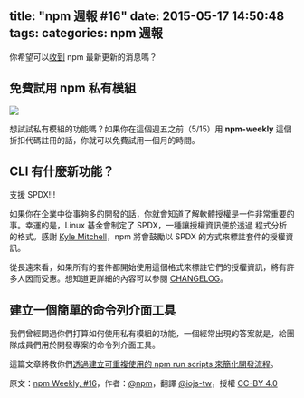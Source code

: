 title: "npm 週報 #16"
date: 2015-05-17 14:50:48
tags:
categories: npm 週報
---


你希望可以[收到](https://www.npmjs.com/npm-weekly) npm 最新更新的消息嗎？

## 免費試用 npm 私有模組

![](http://40.media.tumblr.com/2fe2baaaab93c0c63d8908bfe9ddb9a9/tumblr_inline_no9h6xBVWn1t68bpr_540.png)

想試試私有模組的功能嗎？如果你在這個週五之前（5/15）用 **npm-weekly** 這個折扣代碼註冊的話，你就可以免費試用一個月的時間。

## CLI 有什麼新功能？

支援 SPDX!!!

如果你在企業中從事夠多的開發的話，你就會知道了解軟體授權是一件非常重要的事。幸運的是，Linux 基金會制定了 SPDX，一種讓授權資訊便於透過
程式分析的格式。感謝 [Kyle Mitchell](https://twitter.com/kemitchell)，npm 將會鼓勵以 SPDX 的方式來標註套件的授權資訊。

從長遠來看，如果所有的套件都開始使用這個格式來標註它們的授權資訊，將有許多人因而受惠。想知道更詳細的內容可以參閱 [CHANGELOG](https://github.com/npm/npm/blob/master/CHANGELOG.md#v2100-2015-05-8)。


## 建立一個簡單的命令列介面工具

我們曾經問過你們打算如何使用私有模組的功能，一個經常出現的答案就是，給團隊成員們用於開發專案的命令列介面工具。

這篇文章將教你們[透過建立可重複使用的 npm run scripts 來簡化開發流程](http://blog.npmjs.org/post/118810260230/building-a-simple-command-line-tool-with-npm)。

原文：[npm Weekly, #16](http://blog.npmjs.org/post/118819863320/npm-weekly-16)，作者：[@npm](http://blog.npmjs.org/)，翻譯 [@iojs-tw](https://github.com/iojs/iojs-tw)，授權 [CC-BY 4.0](https://creativecommons.org/licenses/by/4.0/deed.zh_TW)

